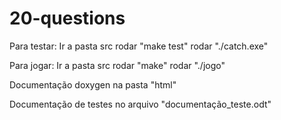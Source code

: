 # 20-questions

Para testar:
Ir a pasta src
rodar "make test"
rodar "./catch.exe"

Para jogar:
Ir a pasta src
rodar "make"
rodar "./jogo"

Documentação doxygen na pasta "html"

Documentação de testes no arquivo "documentação_teste.odt"